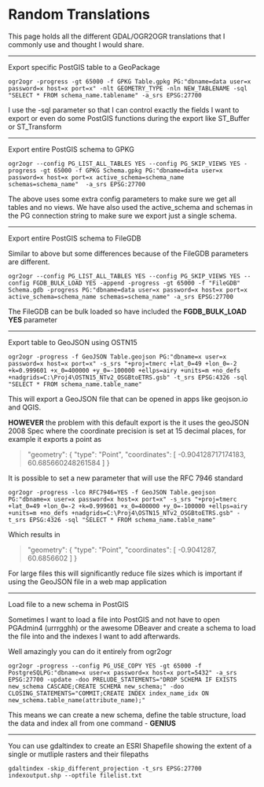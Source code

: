 # Random Translations

This page holds all the different GDAL/OGR2OGR translations that I commonly use and thought I would share.

---
Export specific PostGIS table to a GeoPackage

```ogr2ogr -progress -gt 65000 -f GPKG Table.gpkg PG:"dbname=data user=x password=x host=x port=x" -nlt GEOMETRY_TYPE -nln NEW_TABLENAME -sql "SELECT * FROM schema_name.tablename" -a_srs EPSG:27700```

I use the -sql parameter so that I can control exactly the fields I want to export or even do some PostGIS functions during the export like ST_Buffer or ST_Transform

---

Export entire PostGIS schema to GPKG

```ogr2ogr --config PG_LIST_ALL_TABLES YES --config PG_SKIP_VIEWS YES -progress -gt 65000 -f GPKG Schema.gpkg PG:"dbname=data user=x password=x host=x port=x active_schema=schema_name schemas=schema_name"  -a_srs EPSG:27700```

The above uses some extra config parameters to make sure we get all tables and no views. We have also used the active_schema and schemas in the PG connection string to make sure we export just a single schema.

---

Export entire PostGIS schema to FileGDB

Similar to above but some differences because of the FileGDB parameters are different.

```ogr2ogr --config PG_LIST_ALL_TABLES YES --config PG_SKIP_VIEWS YES --config FGDB_BULK_LOAD YES -append -progress -gt 65000 -f "FileGDB" Schema.gdb -progress PG:"dbname=data user=x password=x host=x port=x active_schema=schema_name schemas=schema_name" -a_srs EPSG:27700```

The FileGDB can be bulk loaded so have included the __FGDB_BULK_LOAD YES__ parameter

---

Export table to GeoJSON using OSTN15

```ogr2ogr -progress -f GeoJSON Table.geojson PG:"dbname=x user=x password=x host=x port=x" -s_srs "+proj=tmerc +lat_0=49 +lon_0=-2 +k=0.999601 +x_0=400000 +y_0=-100000 +ellps=airy +units=m +no_defs +nadgrids=C:\Proj4\OSTN15_NTv2_OSGBtoETRS.gsb" -t_srs EPSG:4326 -sql "SELECT * FROM schema_name.table_name" ```

This will export a GeoJSON file that can be opened in apps like geojson.io and QGIS.

**HOWEVER** the problem with this default export is the it uses the geoJSON 2008 Spec where the coordinate precision is set at 15 decimal places, for example it exports a point as

>"geometry": { "type": "Point", "coordinates": [ -0.904128717174183, 60.685660248261584 ] }

It is possible to set a new parameter that will use the RFC 7946 standard

```ogr2ogr -progress -lco RFC7946=YES -f GeoJSON Table.geojson PG:"dbname=x user=x password=x host=x port=x" -s_srs "+proj=tmerc +lat_0=49 +lon_0=-2 +k=0.999601 +x_0=400000 +y_0=-100000 +ellps=airy +units=m +no_defs +nadgrids=C:\Proj4\OSTN15_NTv2_OSGBtoETRS.gsb" -t_srs EPSG:4326 -sql "SELECT * FROM schema_name.table_name" ```

Which results in

>"geometry": { "type": "Point", "coordinates": [ -0.9041287, 60.6856602 ] }

For large files this will significantly reduce file sizes which is important if using the GeoJSON file in a web map application

---

Load file to a new schema in PostGIS

Sometimes I want to load a file into PostGIS and not have to open PGAdmin4 (urrrgghh) or the awesome DBeaver and create a schema to load the file into and the indexes I want to add afterwards.

Well amazingly you can do it entirely from ogr2ogr

```ogr2ogr -progress --config PG_USE_COPY YES -gt 65000 -f PostgreSQLPG:"dbname=x user=x password=x host=x port=5432" -a_srs EPSG:27700 -update -doo PRELUDE_STATEMENTS="DROP SCHEMA IF EXISTS new_schema CASCADE;CREATE SCHEMA new_schema;" -doo CLOSING_STATEMENTS="COMMIT;CREATE INDEX index_name_idx ON new_schema.table_name(attribute_name);"```

This means we can create a new schema, define the table structure, load the data and index all from one command - **GENIUS**

---
You can use gdaltindex to create an ESRI Shapefile showing the extent of a single or mutliple rasters and their filepaths

```gdaltindex -skip_different_projection -t_srs EPSG:27700 indexoutput.shp --optfile filelist.txt```